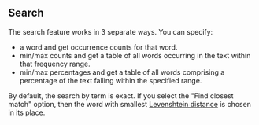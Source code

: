 ## Search

The search feature works in 3 separate ways.  You can specify:

* a word and get occurrence counts for that word.
* min/max counts and get a table of all words occurring in the text within that frequency range.
* min/max percentages and get a table of all words comprising a percentage of the text falling within the specified range.


By default, the search by term is exact.  If you select the "Find closest match"
option, then the word with smallest
<a href="https://en.wikipedia.org/wiki/Levenshtein_distance" target="_blank">Levenshtein distance</a>
is chosen in its place.


